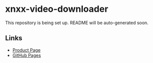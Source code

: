 # xnxx-video-downloader

This repository is being set up. README will be auto-generated soon.

## Links
- [Product Page](https://serp.ly/xn-downloader)
- [GitHub Pages](https://serpapps.github.io/xnxx-video-downloader)
